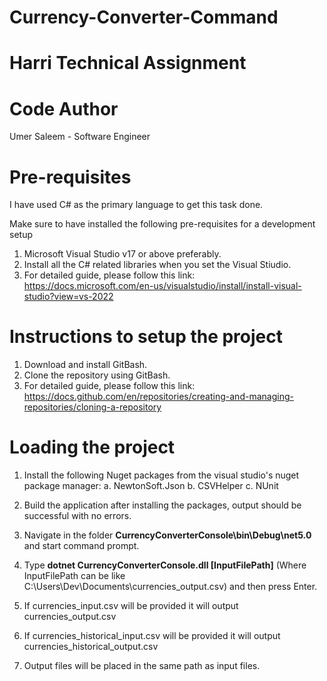 # Currency-Converter-Command

# Harri Technical Assignment

# Code Author
Umer Saleem - Software Engineer


# Pre-requisites
I have used C# as the primary language to get this task done.

Make sure to have installed the following pre-requisites for a development setup

1. Microsoft Visual Studio v17 or above preferably.
2. Install all the C# related libraries when you set the Visual Stiudio.
3. For detailed guide, please follow this link: https://docs.microsoft.com/en-us/visualstudio/install/install-visual-studio?view=vs-2022

# Instructions to setup the project
1. Download and install GitBash.
2. Clone the repository using GitBash.
3. For detailed guide, please follow this link: https://docs.github.com/en/repositories/creating-and-managing-repositories/cloning-a-repository

# Loading the project
1. Install the following Nuget packages from the visual studio's nuget package manager:
  a. NewtonSoft.Json
  b. CSVHelper
  c. NUnit 

2. Build the application after installing the packages, output should be successful with no errors.
3. Navigate in the folder **CurrencyConverterConsole\bin\Debug\net5.0** and start command prompt.
4. Type **dotnet CurrencyConverterConsole.dll [InputFilePath]**  (Where InputFilePath can be like C:\Users\Dev\Documents\currencies_output.csv) and then press Enter.
5. If currencies_input.csv will be provided it will output currencies_output.csv
6. If currencies_historical_input.csv will be provided it will output currencies_historical_output.csv
7. Output files will be placed in the same path as input files.



